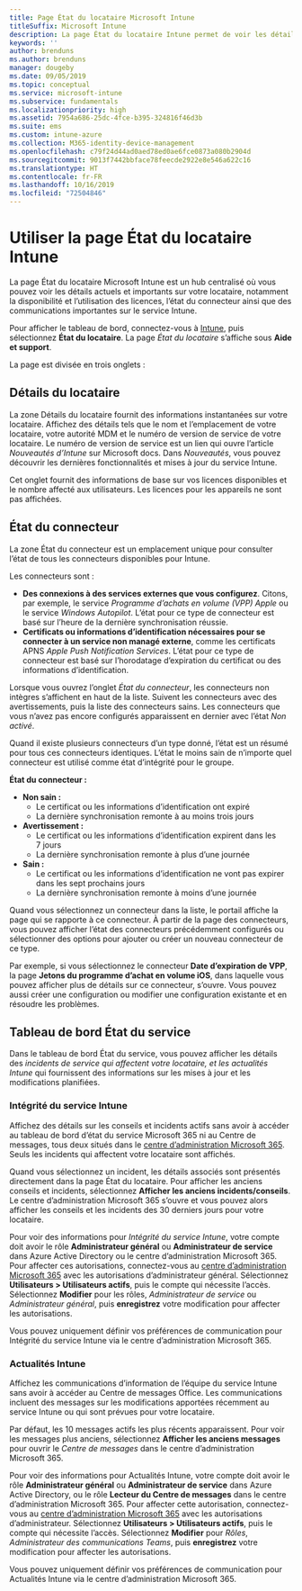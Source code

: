 ```yaml
---
title: Page État du locataire Microsoft Intune
titleSuffix: Microsoft Intune
description: La page État du locataire Intune permet de voir les détails importants sur le locataire sans quitter le portail Intune
keywords: ''
author: brenduns
ms.author: brenduns
manager: dougeby
ms.date: 09/05/2019
ms.topic: conceptual
ms.service: microsoft-intune
ms.subservice: fundamentals
ms.localizationpriority: high
ms.assetid: 7954a686-25dc-4fce-b395-324816f46d3b
ms.suite: ems
ms.custom: intune-azure
ms.collection: M365-identity-device-management
ms.openlocfilehash: c79f24d44ad0aed78ed0ae6fce0873a080b2904d
ms.sourcegitcommit: 9013f7442bbface78feecde2922e8e546a622c16
ms.translationtype: HT
ms.contentlocale: fr-FR
ms.lasthandoff: 10/16/2019
ms.locfileid: "72504846"
---
```

# <a name="use-the-intune-tenant-status-page"></a>Utiliser la page État du locataire Intune
La page État du locataire Microsoft Intune est un hub centralisé où vous pouvez voir les détails actuels et importants sur votre locataire, notamment la disponibilité et l’utilisation des licences, l’état du connecteur ainsi que des communications importantes sur le service Intune.  

Pour afficher le tableau de bord, connectez-vous à [Intune](https://go.microsoft.com/fwlink/?linkid=2090973), puis sélectionnez **État du locataire**.  La page *État du locataire* s’affiche sous **Aide et support**.  

La page est divisée en trois onglets :

## <a name="tenant-details"></a>Détails du locataire
La zone Détails du locataire fournit des informations instantanées sur votre locataire. Affichez des détails tels que le nom et l’emplacement de votre locataire, votre autorité MDM et le numéro de version de service de votre locataire. Le numéro de version de service est un lien qui ouvre l’article *Nouveautés d’Intune* sur Microsoft docs. Dans *Nouveautés*, vous pouvez découvrir les dernières fonctionnalités et mises à jour du service Intune.  

Cet onglet fournit des informations de base sur vos licences disponibles et le nombre affecté aux utilisateurs. Les licences pour les appareils ne sont pas affichées.

## <a name="connector-status"></a>État du connecteur
La zone État du connecteur est un emplacement unique pour consulter l’état de tous les connecteurs disponibles pour Intune.  

Les connecteurs sont :
- **Des connexions à des services externes que vous configurez**. Citons, par exemple, le service *Programme d’achats en volume (VPP) Apple* ou le service *Windows Autopilot*.  L’état pour ce type de connecteur est basé sur l’heure de la dernière synchronisation réussie.
- **Certificats ou informations d’identification nécessaires pour se connecter à un service non managé externe**, comme les certificats APNS *Apple Push Notification Services*. L’état pour ce type de connecteur est basé sur l’horodatage d’expiration du certificat ou des informations d’identification.  

Lorsque vous ouvrez l’onglet *État du connecteur*, les connecteurs non intègres s’affichent en haut de la liste. Suivent les connecteurs avec des avertissements, puis la liste des connecteurs sains. Les connecteurs que vous n’avez pas encore configurés apparaissent en dernier avec l’état *Non activé*.

Quand il existe plusieurs connecteurs d’un type donné, l’état est un résumé pour tous ces connecteurs identiques. L’état le moins sain de n’importe quel connecteur est utilisé comme état d’intégrité pour le groupe.  

**État du connecteur :**
- **Non sain :**
  - Le certificat ou les informations d’identification ont expiré
  - La dernière synchronisation remonte à au moins trois jours
- **Avertissement :**
  - Le certificat ou les informations d’identification expirent dans les 7 jours
  - La dernière synchronisation remonte à plus d’une journée
- **Sain :**
  - Le certificat ou les informations d’identification ne vont pas expirer dans les sept prochains jours
  - La dernière synchronisation remonte à moins d’une journée  

Quand vous sélectionnez un connecteur dans la liste, le portail affiche la page qui se rapporte à ce connecteur. À partir de la page des connecteurs, vous pouvez afficher l’état des connecteurs précédemment configurés ou sélectionner des options pour ajouter ou créer un nouveau connecteur de ce type.

Par exemple, si vous sélectionnez le connecteur **Date d’expiration de VPP**, la page **Jetons du programme d’achat en volume iOS**, dans laquelle vous pouvez afficher plus de détails sur ce connecteur, s’ouvre. Vous pouvez aussi créer une configuration ou modifier une configuration existante et en résoudre les problèmes.

## <a name="service-health-dashboard"></a>Tableau de bord État du service  
Dans le tableau de bord État du service, vous pouvez afficher les détails des *incidents de service qui affectent votre locataire, et les* *actualités Intune* qui fournissent des informations sur les mises à jour et les modifications planifiées.

### <a name="intune-service-health"></a>Intégrité du service Intune
Affichez des détails sur les conseils et incidents actifs sans avoir à accéder au tableau de bord d’état du service Microsoft 365 ni au Centre de messages, tous deux situés dans le [centre d’administration Microsoft 365](https://admin.microsoft.com). Seuls les incidents qui affectent votre locataire sont affichés.  

Quand vous sélectionnez un incident, les détails associés sont présentés directement dans la page État du locataire. Pour afficher les anciens conseils et incidents, sélectionnez **Afficher les anciens incidents/conseils**. Le centre d’administration Microsoft 365 s’ouvre et vous pouvez alors afficher les conseils et les incidents des 30 derniers jours pour votre locataire.  

Pour voir des informations pour *Intégrité du service Intune*, votre compte doit avoir le rôle **Administrateur général** ou **Administrateur de service** dans Azure Active Directory ou le centre d’administration Microsoft 365. Pour affecter ces autorisations, connectez-vous au [centre d’administration Microsoft 365](https://admin.microsoft.com) avec les autorisations d’administrateur général. Sélectionnez **Utilisateurs > Utilisateurs actifs**, puis le compte qui nécessite l’accès. Sélectionnez **Modifier** pour les rôles, *Administrateur de service* ou *Administrateur général*, puis **enregistrez** votre modification pour affecter les autorisations.  

Vous pouvez uniquement définir vos préférences de communication pour Intégrité du service Intune via le centre d’administration Microsoft 365.

### <a name="intune-news"></a>Actualités Intune  
Affichez les communications d’information de l’équipe du service Intune sans avoir à accéder au Centre de messages Office. Les communications incluent des messages sur les modifications apportées récemment au service Intune ou qui sont prévues pour votre locataire.  

Par défaut, les 10 messages actifs les plus récents apparaissent. Pour voir les messages plus anciens, sélectionnez **Afficher les anciens messages** pour ouvrir le *Centre de messages* dans le centre d’administration Microsoft 365.  

Pour voir des informations pour Actualités Intune, votre compte doit avoir le rôle **Administrateur général** ou **Administrateur de service** dans Azure Active Directory, ou le rôle **Lecteur du Centre de messages** dans le centre d’administration Microsoft 365.  Pour affecter cette autorisation, connectez-vous au [centre d’administration Microsoft 365](https://admin.microsoft.com) avec les autorisations d’administrateur. Sélectionnez **Utilisateurs > Utilisateurs actifs**, puis le compte qui nécessite l’accès. Sélectionnez **Modifier** pour *Rôles*, *Administrateur des communications Teams*, puis **enregistrez** votre modification pour affecter les autorisations.  

Vous pouvez uniquement définir vos préférences de communication pour Actualités Intune via le centre d’administration Microsoft 365.
